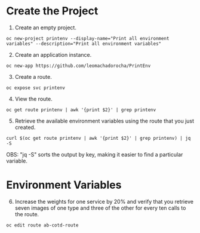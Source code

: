 # Create the Project # 

1. Create an empty project.
```
oc new-project printenv --display-name="Print all environment variables" --description="Print all environment variables"
```

2. Create an application instance.
```
oc new-app https://github.com/leomachadorocha/PrintEnv
```

3. Create a route.
```
oc expose svc printenv
```

4. View the route.
```
oc get route printenv | awk '{print $2}' | grep printenv
```

5. Retrieve the available environment variables using the route that you just created.
```
curl $(oc get route printenv | awk '{print $2}' | grep printenv) | jq -S
```
   OBS: "jq -S" sorts the output by key, making it easier to find a particular variable. 



# Environment Variables #

6. Increase the weights for one service by 20% and verify that you retrieve seven images of one type and three of the other for every ten calls to the route. 
```
oc edit route ab-cotd-route
```
